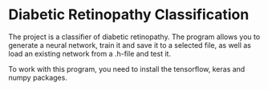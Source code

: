 # Diabetic Retinopathy Classification
The project is a classifier of diabetic retinopathy.
The program allows you to generate a neural network, train it and save it to a selected file, as well as load an existing network from a .h-file and test it.

To work with this program, you need to install the tensorflow, keras and numpy packages.
